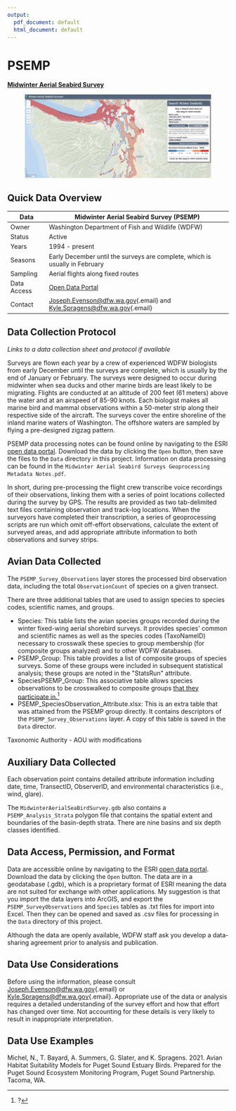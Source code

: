 ```yaml
---
output:
  pdf_document: default
  html_document: default
---
```


# PSEMP

[**Midwinter Aerial Seabird Survey**](\(https:/wdfw.wa.gov/species-habitats/at-risk/species-recovery/seabirds/surveys-winter-aerial\).)

<figure><img src="images/PSEMP.PNG" alt=""><figcaption></figcaption></figure>

## Quick Data Overview <a href="#psemp5.1" id="psemp5.1"></a>

| Data        | Midwinter Aerial Seabird Survey (PSEMP)                                                                                                       |
| ----------- | --------------------------------------------------------------------------------------------------------------------------------------------- |
| Owner       | Washington Department of Fish and Wildlife (WDFW)                                                                                             |
| Status      | Active                                                                                                                                        |
| Years       | 1994 - present                                                                                                                                |
| Seasons     | Early December until the surveys are complete, which is usually in February                                                                   |
| Sampling    | Aerial flights along fixed routes                                                                                                             |
| Data Access | [Open Data Portal](https://data-wdfw.opendata.arcgis.com/documents/wdfw)                                                                      |
| Contact     | [Joseph.Evenson@dfw.wa.gov](mailto:Joseph.Evenson@dfw.wa.gov){.email} and [Kyle.Spragens@dfw.wa.gov](mailto:Kyle.Spragens@dfw.wa.gov){.email} |

## Data Collection Protocol <a href="#psemp5.2" id="psemp5.2"></a>

_Links to a data collection sheet and protocol if available_

Surveys are flown each year by a crew of experienced WDFW biologists from early December until the surveys are complete, which is usually by the end of January or February. The surveys were designed to occur during midwinter when sea ducks and other marine birds are least likely to be migrating. Flights are conducted at an altitude of 200 feet (61 meters) above the water and at an airspeed of 85-90 knots. Each biologist makes all marine bird and mammal observations within a 50-meter strip along their respective side of the aircraft. The surveys cover the entire shoreline of the inland marine waters of Washington. The offshore waters are sampled by flying a pre-designed zigzag pattern.

PSEMP data processing notes can be found online by navigating to the ESRI [open data portal](https://www.arcgis.com/home/item.html?id=0d57403ea9eb45b7a8acabf3dd58c7b0). Download the data by clicking the `Open` button, then save the files to the `Data` directory in this project. Information on data processing can be found in the `Midwinter Aerial Seabird Surveys Geoprocessing Metadata Notes.pdf`.

In short, during pre-processing the flight crew transcribe voice recordings of their observations, linking them with a series of point locations collected during the survey by GPS. The results are provided as two tab-delimited text files containing observation and track-log locations. When the surveyors have completed their transcription, a series of geoprocessing scripts are run which omit off-effort observations, calculate the extent of surveyed areas, and add appropriate attribute information to both observations and survey strips.

## Avian Data Collected <a href="#psemp5.3" id="psemp5.3"></a>

The `PSEMP_Survey_Observations` layer stores the processed bird observation data, including the total `ObservationCount` of species on a given transect.

There are three additional tables that are used to assign species to species codes, scientific names, and groups.

* Species: This table lists the avian species groups recorded during the winter fixed-wing aerial shorebird surveys. It provides species' common and scientific names as well as the species codes (TaxoNameID) necessary to crosswalk these species to group membership (for composite groups analyzed) and to other WDFW databases.
* PSEMP\_Group: This table provides a list of composite groups of species surveys. Some of these groups were included in subsequent statistical analysis; these groups are noted in the "StatsRun" attribute.
* SpeciesPSEMP\_Group: This associative table allows species observations to be crosswalked to composite groups [that they participate in.](#user-content-fn-1)[^1]
* PSEMP\_SpeciesObservation\_Attribute.xlsx: This is an extra table that was attained from the PSEMP group directly. It contains descriptors of the `PSEMP_Survey_Observations` layer. A copy of this table is saved in the `Data` director.

Taxonomic Authority - AOU with modifications

## Auxiliary Data Collected <a href="#psemp5.4" id="psemp5.4"></a>

Each observation point contains detailed attribute information including date, time, TransectID, ObserverID, and environmental characteristics (i.e., wind, glare).

The `MidwinterAerialSeaBirdSurvey.gdb` also contains a `PSEMP_Analysis_Strata` polygon file that contains the spatial extent and boundaries of the basin-depth strata. There are nine basins and six depth classes identified.

## Data Access, Permission, and Format <a href="#psemp5.5" id="psemp5.5"></a>

Data are accessible online by navigating to the ESRI [open data portal](https://www.arcgis.com/home/item.html?id=0d57403ea9eb45b7a8acabf3dd58c7b0). Download the data by clicking the `Open` button. The data are in a geodatabase (.gdb), which is a proprietary format of ESRI meaning the data are not suited for exchange with other applications. My suggestion is that you import the data layers into ArcGIS, and export the `PSEMP_SurveyObservations` and `Species` tables as .txt files for import into Excel. Then they can be opened and saved as .csv files for processing in the `Data` directory of this project.

Although the data are openly available, WDFW staff ask you develop a data-sharing agreement prior to analysis and publication.

## Data Use Considerations <a href="#psemp5.6" id="psemp5.6"></a>

Before using the information, please consult [Joseph.Evenson@dfw.wa.gov](mailto:Joseph.Evenson@dfw.wa.gov){.email} or [Kyle.Spragens@dfw.wa.gov](mailto:Kyle.Spragens@dfw.wa.gov){.email}. Appropriate use of the data or analysis requires a detailed understanding of the survey effort and how that effort has changed over time. Not accounting for these details is very likely to result in inappropriate interpretation.

## Data Use Examples <a href="#psemp5.7" id="psemp5.7"></a>

Michel, N., T. Bayard, A. Summers, G. Slater, and K. Spragens. 2021. Avian Habitat Suitability Models for Puget Sound Estuary Birds. Prepared for the Puget Sound Ecosystem Monitoring Program, Puget Sound Partnership. Tacoma, WA.

[^1]: ?
